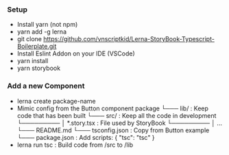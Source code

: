 ### Setup
* Install yarn (not npm)
* yarn add -g lerna
* git clone https://github.com/vnscriptkid/Lerna-StoryBook-Typescript-Boilerplate.git
* Install Eslint Addon on your IDE (VSCode)
* yarn install
* yarn storybook

### Add a new Component
* lerna create package-name
* Mimic config from the Button component
package
└───  lib/ : Keep code that has been built
└───  src/ : Keep all the code in development
└───────── │   *.story.tsx : File used by StoryBook
└───────── │   ...
└───  README.md
└───  tsconfig.json : Copy from Button example
└───  package.json : Add scripts: { "tsc": "tsc" }
* lerna run tsc : Build code from /src to /lib
